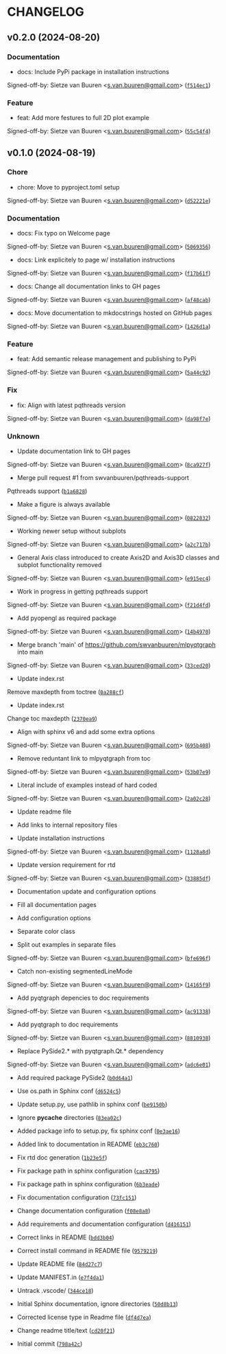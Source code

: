 # CHANGELOG

## v0.2.0 (2024-08-20)

### Documentation

* docs: Include PyPi package in installation instructions

Signed-off-by: Sietze van Buuren &lt;s.van.buuren@gmail.com&gt; ([`f514ec1`](https://github.com/swvanbuuren/mlpyqtgraph/commit/f514ec179daa10414a077025876382ab2d03e335))

### Feature

* feat: Add more festures to full 2D plot example

Signed-off-by: Sietze van Buuren &lt;s.van.buuren@gmail.com&gt; ([`55c54f4`](https://github.com/swvanbuuren/mlpyqtgraph/commit/55c54f410f34eaf369357edeeb3758301e22efdc))

## v0.1.0 (2024-08-19)

### Chore

* chore: Move to pyproject.toml setup

Signed-off-by: Sietze van Buuren &lt;s.van.buuren@gmail.com&gt; ([`d52221e`](https://github.com/swvanbuuren/mlpyqtgraph/commit/d52221ec07ebc6708653baec8d746acbb4cf684e))

### Documentation

* docs: Fix typo on Welcome page

Signed-off-by: Sietze van Buuren &lt;s.van.buuren@gmail.com&gt; ([`5069356`](https://github.com/swvanbuuren/mlpyqtgraph/commit/5069356916a23558427732bf8f1dd9beebaedc69))

* docs: Link explicitely to page w/ installation instructions

Signed-off-by: Sietze van Buuren &lt;s.van.buuren@gmail.com&gt; ([`f17b61f`](https://github.com/swvanbuuren/mlpyqtgraph/commit/f17b61f0ccfa95976ea482eea317e09ec2222cf8))

* docs: Change all documentation links to GH pages

Signed-off-by: Sietze van Buuren &lt;s.van.buuren@gmail.com&gt; ([`af48cab`](https://github.com/swvanbuuren/mlpyqtgraph/commit/af48cabdd4bacb58a572a0a1e55eedc5463717fc))

* docs: Move documentation to mkdocstrings hosted on GitHub pages

Signed-off-by: Sietze van Buuren &lt;s.van.buuren@gmail.com&gt; ([`1426d1a`](https://github.com/swvanbuuren/mlpyqtgraph/commit/1426d1a3ae8cf6e1007b102a02199986d9d80a98))

### Feature

* feat: Add semantic release management and publishing to PyPi

Signed-off-by: Sietze van Buuren &lt;s.van.buuren@gmail.com&gt; ([`5a44c92`](https://github.com/swvanbuuren/mlpyqtgraph/commit/5a44c9231df5848f7092a3c263075ccad197e82b))

### Fix

* fix: Align with latest pqthreads version

Signed-off-by: Sietze van Buuren &lt;s.van.buuren@gmail.com&gt; ([`da98f7e`](https://github.com/swvanbuuren/mlpyqtgraph/commit/da98f7e9f18e14cf22f5f0a9369628a02ed6dc3f))

### Unknown

* Update documentation link to GH pages

Signed-off-by: Sietze van Buuren &lt;s.van.buuren@gmail.com&gt; ([`8ca927f`](https://github.com/swvanbuuren/mlpyqtgraph/commit/8ca927f41325fb28b00af9f5705d464aedfb4e05))

* Merge pull request #1 from swvanbuuren/pqthreads-support

Pqthreads support ([`b1a6828`](https://github.com/swvanbuuren/mlpyqtgraph/commit/b1a68286139557281854d136e332cf926fdd0ad6))

* Make a figure is always available

Signed-off-by: Sietze van Buuren &lt;s.van.buuren@gmail.com&gt; ([`0822832`](https://github.com/swvanbuuren/mlpyqtgraph/commit/0822832ab80d03b21d2c1d632c29e85403c75714))

* Working newer setup without subplots

Signed-off-by: Sietze van Buuren &lt;s.van.buuren@gmail.com&gt; ([`a2c717b`](https://github.com/swvanbuuren/mlpyqtgraph/commit/a2c717b754b529272506d9a6f20036fdbf02befc))

* General Axis class introduced to create Axis2D and Axis3D classes and subplot functionality removed

Signed-off-by: Sietze van Buuren &lt;s.van.buuren@gmail.com&gt; ([`e915ec4`](https://github.com/swvanbuuren/mlpyqtgraph/commit/e915ec495cd1db5bcc4300bf3cd07cb4fa1c5579))

* Work in progress in getting pqthreads support

Signed-off-by: Sietze van Buuren &lt;s.van.buuren@gmail.com&gt; ([`f21d4fd`](https://github.com/swvanbuuren/mlpyqtgraph/commit/f21d4fd257e7d74b80f91c5deb266b00872a6e39))

* Add pyopengl as required package

Signed-off-by: Sietze van Buuren &lt;s.van.buuren@gmail.com&gt; ([`14b4970`](https://github.com/swvanbuuren/mlpyqtgraph/commit/14b497060c6cfea700c907500631558c37df8ca6))

* Merge branch &#39;main&#39; of https://github.com/swvanbuuren/mlpyqtgraph into main

Signed-off-by: Sietze van Buuren &lt;s.van.buuren@gmail.com&gt; ([`33ced20`](https://github.com/swvanbuuren/mlpyqtgraph/commit/33ced2046955cc28f517eb5e401facb2f63a3190))

* Update index.rst

Remove maxdepth from toctree ([`0a288cf`](https://github.com/swvanbuuren/mlpyqtgraph/commit/0a288cf743fa063949f1b43c09d8d78ea97c322c))

* Update index.rst

Change toc maxdepth ([`2370ea9`](https://github.com/swvanbuuren/mlpyqtgraph/commit/2370ea91126a4c4538bdf6dfcb1dc92b5cd07848))

* Align with sphinx v6 and add some extra options

Signed-off-by: Sietze van Buuren &lt;s.van.buuren@gmail.com&gt; ([`695b408`](https://github.com/swvanbuuren/mlpyqtgraph/commit/695b40832feedd5338ecd5656695c57d56ed15c6))

* Remove reduntant link to mlpyqtgraph from toc

Signed-off-by: Sietze van Buuren &lt;s.van.buuren@gmail.com&gt; ([`53b07e9`](https://github.com/swvanbuuren/mlpyqtgraph/commit/53b07e904a889570d32d7a0a190c970a0daefa3b))

* Literal include of examples instead of hard coded

Signed-off-by: Sietze van Buuren &lt;s.van.buuren@gmail.com&gt; ([`2a02c28`](https://github.com/swvanbuuren/mlpyqtgraph/commit/2a02c285984c0072a665e4c31b1604c9b3724d82))

* Update readme file

* Add links to internal repository files
* Update installation instructions

Signed-off-by: Sietze van Buuren &lt;s.van.buuren@gmail.com&gt; ([`1128a8d`](https://github.com/swvanbuuren/mlpyqtgraph/commit/1128a8daa5cf347ae6f407e4248acfc1e3854706))

* Update version requirement for rtd

Signed-off-by: Sietze van Buuren &lt;s.van.buuren@gmail.com&gt; ([`33885df`](https://github.com/swvanbuuren/mlpyqtgraph/commit/33885df14d3c75497234fa14c7efb01c020d867b))

* Documentation update and configuration options

* Fill all documentation pages
* Add configuration options
* Separate color class
* Split out examples in separate files

Signed-off-by: Sietze van Buuren &lt;s.van.buuren@gmail.com&gt; ([`bfe696f`](https://github.com/swvanbuuren/mlpyqtgraph/commit/bfe696fba5c6deff957af1a6445f98d9101d1f5e))

* Catch non-existing segmentedLineMode

Signed-off-by: Sietze van Buuren &lt;s.van.buuren@gmail.com&gt; ([`14165f9`](https://github.com/swvanbuuren/mlpyqtgraph/commit/14165f9bd2f71231918aebcd204b45412f2d354f))

* Add pyqtgraph depencies to doc requirements

Signed-off-by: Sietze van Buuren &lt;s.van.buuren@gmail.com&gt; ([`ac91338`](https://github.com/swvanbuuren/mlpyqtgraph/commit/ac913383ac9667c8817d8d124725eeafa3976aa5))

* Add pyqtgraph to doc requirements

Signed-off-by: Sietze van Buuren &lt;s.van.buuren@gmail.com&gt; ([`8810938`](https://github.com/swvanbuuren/mlpyqtgraph/commit/8810938b5bdc15b7e338b98a301284a8799e9eeb))

* Replace PySide2.* with pyqtgraph.Qt.* dependency

Signed-off-by: Sietze van Buuren &lt;s.van.buuren@gmail.com&gt; ([`adc6e01`](https://github.com/swvanbuuren/mlpyqtgraph/commit/adc6e0100ff4da95874147e02d57f181093f9bbd))

* Add required package PySide2 ([`b0d64a1`](https://github.com/swvanbuuren/mlpyqtgraph/commit/b0d64a15529a68977eb4307903079f710d0656f6))

* Use os.path in Sphinx conf ([`d6524c5`](https://github.com/swvanbuuren/mlpyqtgraph/commit/d6524c5c09cf9cce4527925055f9f8a7021b70ef))

* Update setup.py, use pathlib in sphinx conf ([`be9150b`](https://github.com/swvanbuuren/mlpyqtgraph/commit/be9150bb3a0f77b91182701b49a2d3c32fc8592a))

* Ignore __pycache__ directories ([`83ea02c`](https://github.com/swvanbuuren/mlpyqtgraph/commit/83ea02c189f677967db0700c2c504c43750873ab))

* Added package info to setup.py, fix sphinx conf ([`0e3ae16`](https://github.com/swvanbuuren/mlpyqtgraph/commit/0e3ae16e596c997e9092575b87b256ed4e288e8c))

* Added link to documentation in README ([`eb3c760`](https://github.com/swvanbuuren/mlpyqtgraph/commit/eb3c7603c48bf19a9e41978a84b69077d2a0bf57))

* Fix rtd doc generation ([`1b23e5f`](https://github.com/swvanbuuren/mlpyqtgraph/commit/1b23e5f2820ddebd581d3d110f76c0046bd80ad8))

* Fix package path in sphinx configuration ([`cac9795`](https://github.com/swvanbuuren/mlpyqtgraph/commit/cac979579641eecb8cf8d3b943500d9af3ae7585))

* Fix package path in sphinx configuration ([`6b3eade`](https://github.com/swvanbuuren/mlpyqtgraph/commit/6b3eaded6fcdd1cb9c8cde1aa0935cd6ff8c6273))

* Fix documentation configuration ([`73fc151`](https://github.com/swvanbuuren/mlpyqtgraph/commit/73fc151703196875f630267ea719355c63baee93))

* Change documentation configuration ([`f08e8a8`](https://github.com/swvanbuuren/mlpyqtgraph/commit/f08e8a87a41a5838f474312204bb7e4de783d9f7))

* Add requirements and documentation configuration ([`d416151`](https://github.com/swvanbuuren/mlpyqtgraph/commit/d416151319c95c97b4453cedf07f58737a10956a))

* Correct links in README ([`bdd3b04`](https://github.com/swvanbuuren/mlpyqtgraph/commit/bdd3b0470898f99da488c419461f0e24c2bacfc7))

* Correct install command in README file ([`9579219`](https://github.com/swvanbuuren/mlpyqtgraph/commit/9579219cc26ab7b6059c44645e1e0effbe91c230))

* Update README file ([`84d27c7`](https://github.com/swvanbuuren/mlpyqtgraph/commit/84d27c7166ec98f6e76faf0f95812ec94e044854))

* Update MANIFEST.in ([`e7f4da1`](https://github.com/swvanbuuren/mlpyqtgraph/commit/e7f4da12000cd3fad1ce56c0a88812fa490a1a22))

* Untrack .vscode/ ([`344ce18`](https://github.com/swvanbuuren/mlpyqtgraph/commit/344ce18e5f3563d32804a3703f9e8fd51865dd81))

* Initial Sphinx documentation, ignore directories ([`50d8b13`](https://github.com/swvanbuuren/mlpyqtgraph/commit/50d8b1301519913aa5bf32224ef0b519ca63a34a))

* Corrected license type in Readme file ([`df4d7ea`](https://github.com/swvanbuuren/mlpyqtgraph/commit/df4d7ea55cb220e506ab0f281a858dae09c942a3))

* Change readme title/text ([`cd20f21`](https://github.com/swvanbuuren/mlpyqtgraph/commit/cd20f21acf4d2c48ebd17182e3597021cd5dc7e0))

* Initial commit ([`798a42c`](https://github.com/swvanbuuren/mlpyqtgraph/commit/798a42cd35b1a0c31621dce25a0f46475a15ed49))
